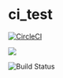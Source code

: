 # ci_test

[![CircleCI](https://circleci.com/gh/hacker65536/ci_test.svg?style=shield)](https://circleci.com/gh/hacker65536/ci_test)


![](https://img.shields.io/uptimerobot/status/m781746327-300c90f220bbe8ef281d704a.svg)


![Build Status](https://codebuild.us-east-1.amazonaws.com/badges?uuid=eyJlbmNyeXB0ZWREYXRhIjoibGdVcUkrcEFwTnE0Zmg3V3F1Nk16MEZRbHFTSDZZNklZY3RVTUpCODNCbE9RN3ZjYytPYmN4N0tJMmZnSEpqWHQrTENMYjJhMkVic2Y5U08wRG94S09ZPSIsIml2UGFyYW1ldGVyU3BlYyI6IlV6U2pJOUxNb1RucjZSR3oiLCJtYXRlcmlhbFNldFNlcmlhbCI6MX0%3D&branch=master)
